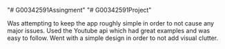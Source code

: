 "# G00342591Assingment" 
"# G00342591Project" 

Was attempting to keep the app roughly simple in order to not cause any major issues.
Used the Youtube api which had great examples and was easy to follow.
Went with a simple design in order to not add visual clutter.
